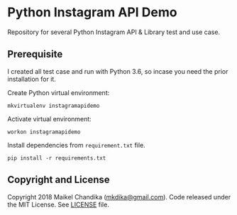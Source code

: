 # Python Instagram API Demo

Repository for several Python Instagram API & Library test and use case.

## Prerequisite

I created all test case and run with Python 3.6, so incase you need the prior installation for it.

Create Python virtual environment:

```console
mkvirtualenv instagramapidemo
```

Activate virtual environment:

```console
workon instagramapidemo
```

Install dependencies from `requirement.txt` file.

```console
pip install -r requirements.txt
```

## Copyright and License

Copyright 2018 Maikel Chandika (mkdika@gmail.com). Code released under the 
MIT License. See [LICENSE](/LICENSE) file.